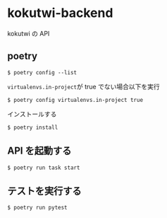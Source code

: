 # kokutwi-backend

kokutwi の API

## poetry

```
$ poetry config --list
```

`virtualenvs.in-project`が true でない場合以下を実行

```
$ poetry config virtualenvs.in-project true
```

インストールする

```
$ poetry install
```

## API を起動する

```
$ poetry run task start
```

## テストを実行する

```
$ poetry run pytest
```
